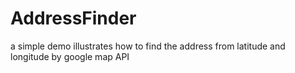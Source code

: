 AddressFinder
=============

a simple demo illustrates how to find the address from latitude and longitude by google map API